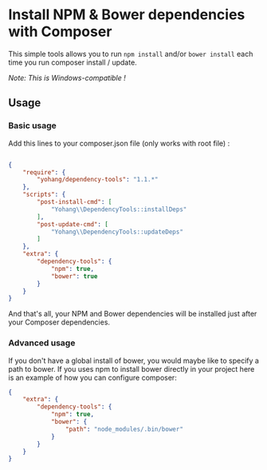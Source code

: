 Install NPM & Bower dependencies with Composer
==============================================

This simple tools allows you to run `npm install` and/or `bower install` each time you run composer install / update.

*Note: This is Windows-compatible !*

Usage
-----

### Basic usage

Add this lines to your composer.json file (only works with root file) :

```json

{
    "require": {
        "yohang/dependency-tools": "1.1.*"
    },
    "scripts": {
        "post-install-cmd": [
            "Yohang\\DependencyTools::installDeps"
        ],
        "post-update-cmd": [
            "Yohang\\DependencyTools::updateDeps"
        ]
    },
    "extra": {
        "dependency-tools": {
            "npm": true,
            "bower": true
        }
    }
}

```

And that's all, your NPM and Bower dependencies will be installed just after your Composer dependencies.

### Advanced usage

If you don't have a global install of bower, you would maybe like to specify a path to bower. If you uses npm to install
bower directly in your project here is an example of how you can configure composer:

```json
{
    "extra": {
        "dependency-tools": {
            "npm": true,
            "bower": {
                "path": "node_modules/.bin/bower"
            }
        }
    }
}
```

